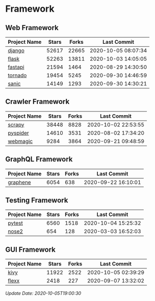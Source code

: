 # Framework

## Web Framework

| Project Name | Stars | Forks | Last Commit |
| ------------ | ----- | ----- | ----------- |
| [django](https://github.com/django/django) | 52617 | 22665 | 2020-10-05 08:07:34 |
| [flask](https://github.com/pallets/flask) | 52263 | 13811 | 2020-10-03 14:05:05 |
| [fastapi](https://github.com/tiangolo/fastapi) | 21594 | 1464 | 2020-08-29 14:30:50 |
| [tornado](https://github.com/tornadoweb/tornado) | 19454 | 5245 | 2020-09-30 14:46:59 |
| [sanic](https://github.com/huge-success/sanic) | 14149 | 1293 | 2020-09-30 14:30:21 |

## Crawler Framework

| Project Name | Stars | Forks | Last Commit |
| ------------ | ----- | ----- | ----------- |
| [scrapy](https://github.com/scrapy/scrapy) | 38448 | 8828 | 2020-10-02 22:53:55 |
| [pyspider](https://github.com/binux/pyspider) | 14610 | 3531 | 2020-08-02 17:34:20 |
| [webmagic](https://github.com/code4craft/webmagic) | 9284 | 3864 | 2020-09-21 09:48:59 |

## GraphQL Framework

| Project Name | Stars | Forks | Last Commit |
| ------------ | ----- | ----- | ----------- |
| [graphene](https://github.com/graphql-python/graphene) | 6054 | 638 | 2020-09-22 16:10:01 |

## Testing Framework

| Project Name | Stars | Forks | Last Commit |
| ------------ | ----- | ----- | ----------- |
| [pytest](https://github.com/pytest-dev/pytest) | 6560 | 1518 | 2020-10-04 15:25:32 |
| [nose2](https://github.com/nose-devs/nose2) | 654 | 128 | 2020-03-03 16:52:03 |

## GUI Framework

| Project Name | Stars | Forks | Last Commit |
| ------------ | ----- | ----- | ----------- |
| [kivy](https://github.com/kivy/kivy) | 11922 | 2522 | 2020-10-05 02:39:29 |
| [flexx](https://github.com/flexxui/flexx) | 2418 | 227 | 2020-09-07 13:32:02 |

*Update Date: 2020-10-05T19:00:30*